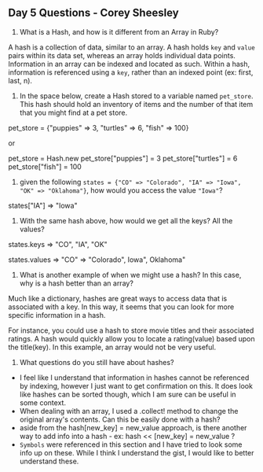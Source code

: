 ## Day 5 Questions - Corey Sheesley

1. What is a Hash, and how is it different from an Array in Ruby?

  A hash is a collection of data, similar to an array. A hash holds `key` and `value` pairs within its data set, whereas an array holds individual data points. Information in an array can be indexed and located as such. Within a hash, information is referenced using a `key`, rather than an indexed point (ex: first, last, n).


1. In the space below, create a Hash stored to a variable named `pet_store`.  This hash should hold an inventory of items and the number of that item that you might find at a pet store.

  pet_store = {"puppies" => 3, "turtles" => 6, "fish" => 100}

   or

  pet_store = Hash.new
  pet_store["puppies"] = 3
  pet_store["turtles"] = 6
  pet_store["fish"] = 100


1. given the following `states = {"CO" => "Colorado", "IA" => "Iowa", "OK" => "Oklahoma"}`, how would you access the value `"Iowa"`?

  states["IA"]  => "Iowa"


1. With the same hash above, how would we get all the keys?  All the values?

  states.keys   => "CO", "IA", "OK"

  states.values => "CO" => "Colorado", Iowa", Oklahoma"


1. What is another example of when we might use a hash?  In this case, why is a hash better than an array?

  Much like a dictionary, hashes are great ways to access data that is associated with a key. In this way, it seems that you can look for more specific information in a hash.

  For instance, you could use a hash to store movie titles and their associated ratings. A hash would quickly allow you to locate a rating(value) based upon the title(key). In this example, an array would not be very useful.


1. What questions do you still have about hashes?

  * I feel like I understand that information in hashes cannot be referenced by indexing, however I just want to get confirmation on this. It does look like hashes can be sorted though, which I am sure can be useful in some context.
  * When dealing with an array, I used a .collect! method to change the original array's contents. Can this be easily done with a hash?
  * aside from the hash[new_key] = new_value approach, is there another way to add info into a hash - ex: hash << [new_key] = new_value ?
  * `Symbols` were referenced in this section and I have tried to look some info up on these. While I think I understand the gist, I would like to better understand these.
